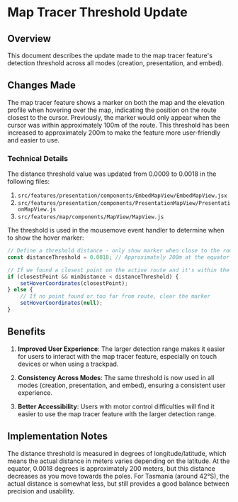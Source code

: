 # Map Tracer Threshold Update

## Overview

This document describes the update made to the map tracer feature's detection threshold across all modes (creation, presentation, and embed).

## Changes Made

The map tracer feature shows a marker on both the map and the elevation profile when hovering over the map, indicating the position on the route closest to the cursor. Previously, the marker would only appear when the cursor was within approximately 100m of the route. This threshold has been increased to approximately 200m to make the feature more user-friendly and easier to use.

### Technical Details

The distance threshold value was updated from 0.0009 to 0.0018 in the following files:

1. `src/features/presentation/components/EmbedMapView/EmbedMapView.jsx`
2. `src/features/presentation/components/PresentationMapView/PresentationMapView.js`
3. `src/features/map/components/MapView/MapView.js`

The threshold is used in the mousemove event handler to determine when to show the hover marker:

```javascript
// Define a threshold distance - only show marker when close to the route
const distanceThreshold = 0.0018; // Approximately 200m at the equator

// If we found a closest point on the active route and it's within the threshold
if (closestPoint && minDistance < distanceThreshold) {
    setHoverCoordinates(closestPoint);
} else {
    // If no point found or too far from route, clear the marker
    setHoverCoordinates(null);
}
```

## Benefits

1. **Improved User Experience**: The larger detection range makes it easier for users to interact with the map tracer feature, especially on touch devices or when using a trackpad.

2. **Consistency Across Modes**: The same threshold is now used in all modes (creation, presentation, and embed), ensuring a consistent user experience.

3. **Better Accessibility**: Users with motor control difficulties will find it easier to use the map tracer feature with the larger detection range.

## Implementation Notes

The distance threshold is measured in degrees of longitude/latitude, which means the actual distance in meters varies depending on the latitude. At the equator, 0.0018 degrees is approximately 200 meters, but this distance decreases as you move towards the poles. For Tasmania (around 42°S), the actual distance is somewhat less, but still provides a good balance between precision and usability.
